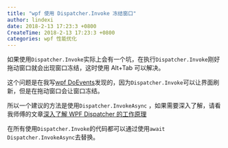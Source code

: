 ```yaml
---
title: "wpf 使用 Dispatcher.Invoke 冻结窗口"
author: lindexi
date: 2018-2-13 17:23:3 +0800
CreateTime: 2018-2-13 17:23:3 +0800
categories: wpf 性能优化
---
```


如果使用`Dispatcher.Invoke`实际上会有一个坑，在执行`Dispatcher.Invoke`刚好拖动窗口就会出现窗口冻结，这时使用 Alt+Tab 可以解决。

<!--more-->


<div id="toc"></div>

<!-- csdn -->

<!-- 标签：wpf,性能优化 -->

这个问题是在我写[wpf DoEvents](https://lindexi.oschina.io/lindexi/post/wpf-DoEvents.html )发现的，因为`Dispatcher.Invoke`可以让界面刷新，但是在拖动窗口会让窗口冻结。

所以一个建议的方法是使用`Dispatcher.InvokeAsync` ，如果需要深入了解，请看我师傅的文章[深入了解 WPF Dispatcher 的工作原理](https://walterlv.github.io/post/dotnet/2017/09/26/dispatcher-invoke-async.html )

在所有使用`Dispatcher.Invoke`的代码都可以通过使用`await Dispatcher.InvokeAsync`去替换。


